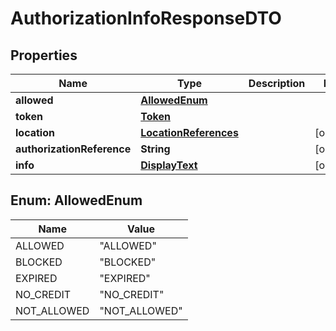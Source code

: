 

# AuthorizationInfoResponseDTO


## Properties

| Name | Type | Description | Notes |
|------------ | ------------- | ------------- | -------------|
|**allowed** | [**AllowedEnum**](#AllowedEnum) |  |  |
|**token** | [**Token**](Token.md) |  |  |
|**location** | [**LocationReferences**](LocationReferences.md) |  |  [optional] |
|**authorizationReference** | **String** |  |  [optional] |
|**info** | [**DisplayText**](DisplayText.md) |  |  [optional] |



## Enum: AllowedEnum

| Name | Value |
|---- | -----|
| ALLOWED | &quot;ALLOWED&quot; |
| BLOCKED | &quot;BLOCKED&quot; |
| EXPIRED | &quot;EXPIRED&quot; |
| NO_CREDIT | &quot;NO_CREDIT&quot; |
| NOT_ALLOWED | &quot;NOT_ALLOWED&quot; |



